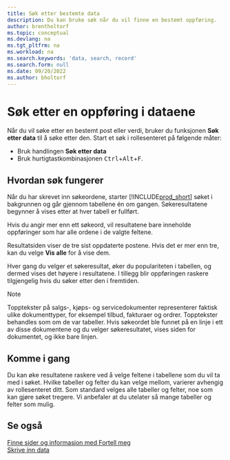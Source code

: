 ```yaml
---
title: Søk etter bestemte data
description: Du kan bruke søk når du vil finne en bestemt oppføring.
author: brentholtorf
ms.topic: conceptual
ms.devlang: na
ms.tgt_pltfrm: na
ms.workload: na
ms.search.keywords: 'data, search, record'
ms.search.form: null
ms.date: 09/20/2022
ms.author: bholtorf
---
```


# <a name="search-for-a-record-in-your-data" />Søk etter en oppføring i dataene

Når du vil søke etter en bestemt post eller verdi, bruker du funksjonen **Søk etter data** til å søke etter den. Start et søk i rollesenteret på følgende måter:

* Bruk handlingen **Søk etter data**
* Bruk hurtigtastkombinasjonen <kbd>Ctrl</kbd>+<kbd>Alt</kbd>+<kbd>F</kbd>.

## <a name="how-search-works" />Hvordan søk fungerer

Når du har skrevet inn søkeordene, starter [!INCLUDE[prod_short](includes/prod_short.md)] søket i bakgrunnen og går gjennom tabellene én om gangen. Søkeresultatene begynner å vises etter at hver tabell er fullført. 

Hvis du angir mer enn ett søkeord, vil resultatene bare inneholde oppføringer som har alle ordene i de valgte feltene.

Resultatsiden viser de tre sist oppdaterte postene. Hvis det er mer enn tre, kan du velge **Vis alle** for å vise dem.

Hver gang du velger et søkeresultat, øker du populariteten i tabellen, og dermed vises det høyere i resultatene. I tillegg blir oppføringen raskere tilgjengelig hvis du søker etter den i fremtiden.

> [!NOTE]
> Topptekster på salgs-, kjøps- og servicedokumenter representerer faktisk ulike dokumenttyper, for eksempel tilbud, fakturaer og ordrer. Topptekster behandles som om de var tabeller. Hvis søkeordet ble funnet på en linje i ett av disse dokumentene og du velger søkeresultatet, vises siden for dokumentet, og ikke bare linjen.

## <a name="getting-started" />Komme i gang

Du kan øke resultatene raskere ved å velge feltene i tabellene som du vil ta med i søket. Hvilke tabeller og felter du kan velge mellom, varierer avhengig av rollesenteret ditt. Som standard velges alle tabeller og felter, noe som kan gjøre søket tregere. Vi anbefaler at du utelater så mange tabeller og felter som mulig.

## <a name="see-also" />Se også

[Finne sider og informasjon med Fortell meg](ui-search.md)  
[Skrive inn data](ui-enter-data.md)  
